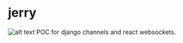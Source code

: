 
# jerry
![alt text](https://media.tenor.com/images/e8c9ec6f9af48aa6691e590bae95e085/tenor.gif)
POC for django channels and react websockets.
